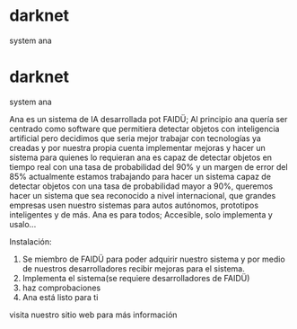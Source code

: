 # darknet
system ana

# darknet
system ana


Ana es un sistema de IA desarrollada pot FAIDÜ; Al principio ana quería ser centrado como software que permitiera detectar objetos con inteligencia artificial
pero decidimos que seria mejor trabajar con tecnologías ya creadas y por nuestra propia cuenta implementar mejoras y hacer un sistema para quienes lo requieran 
ana es capaz de detectar objetos en tiempo real con una tasa de probabilidad del 90% y un margen de error del 85% actualmente estamos trabajando para hacer un 
sistema capaz de detectar objetos con una tasa de probabilidad mayor a 90%, queremos hacer un sistema que sea reconocido a nivel internacional, que grandes empresas
usen  nuestro sistemas para autos autónomos, prototipos inteligentes y de más. Ana es para todos; Accesible, solo implementa y usalo...


Instalación:
1. Se miembro de FAIDÜ para poder adquirir nuestro sistema y por medio de nuestros desarrolladores recibir mejoras para el sistema.
2. Implementa el sistema(se requiere desarrolladores de FAIDÜ)
4. haz comprobaciones
5. Ana está listo para ti

visita nuestro sitio web para más información
